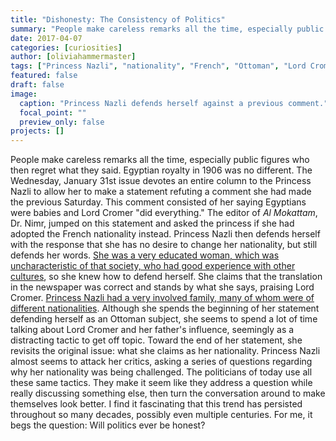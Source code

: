 ```yaml
---
title: "Dishonesty: The Consistency of Politics"
summary: "People make careless remarks all the time, especially public figures who then regret what they said. Egyptian royalty in 1906 was no different."
date: 2017-04-07
categories: [curiosities]
author: [oliviahammermaster]
tags: ["Princess Nazli", "nationality", "French", "Ottoman", "Lord Cromer", "politics"]
featured: false
draft: false
image:
  caption: "Princess Nazli defends herself against a previous comment."
  focal_point: ""
  preview_only: false
projects: []
---
```

People make careless remarks all the time, especially public figures who then regret what they said. Egyptian royalty in 1906 was no different. The Wednesday, January 31st issue devotes an entire column to the Princess Nazli to allow her to make a statement refuting a comment she had made the previous Saturday. This comment consisted of her saying Egyptians were babies and Lord Cromer "did everything." The editor of *Al Mokattam*, Dr. Nimr, jumped on this statement and asked the princess if she had adopted the French nationality instead. Princess Nazli then defends herself with the response that she has no desire to change her nationality, but still defends her words. [She was a very educated woman, which was uncharacteristic of that society, who had good experience with other cultures](https://www.revolvy.com/topic/Princess%20Nazli%20Fazl&item_type=topic), so she knew how to defend herself. She claims that the translation in the newspaper was correct and stands by what she says, praising Lord Cromer. [Princess Nazli had a very involved family, many of whom were of different nationalities](http://www.egy.com/historica/queennazli.php). Although she spends the beginning of her statement defending herself as an Ottoman subject, she seems to spend a lot of time talking about Lord Cromer and her father's influence, seemingly as a distracting tactic to get off topic. Toward the end of her statement, she revisits the original issue: what she claims as her nationality. Princess Nazli almost seems to attack her critics, asking a series of questions regarding why her nationality was being challenged. The politicians of today use all these same tactics. They make it seem like they address a question while really discussing something else, then turn the conversation around to make themselves look better. I find it fascinating that this trend has persisted throughout so many decades, possibly even multiple centuries. For me, it begs the question: Will politics ever be honest?
